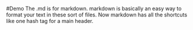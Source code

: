 #Demo
The .md is for markdown. markdown is basically an easy way to format your text in these
sort of files. Now markdown has all the shortcuts like one hash tag for a main header.
